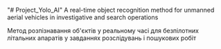 "# Project_Yolo_AI" 
A real-time object recognition method for unmanned aerial vehicles in investigative and search operations

Метод розпізнавання об'єктів у реальному часі для безпілотних літальних апаратів у завданнях розслідувань і пошукових робіт

